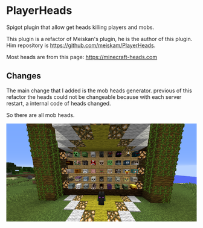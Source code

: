 # PlayerHeads
Spigot plugin that allow get heads killing players and mobs.

This plugin is a refactor of Meiskan's plugin, he is the author of this plugin.
Him repository is https://github.com/meiskam/PlayerHeads.

Most heads are from this page: https://minecraft-heads.com

## Changes
The main change that I added is the mob heads generator. previous of this refactor the heads could not be changeable because with each server restart, a internal code of heads changed.

So there are all mob heads.

![heads](PlayerHeadse.png)